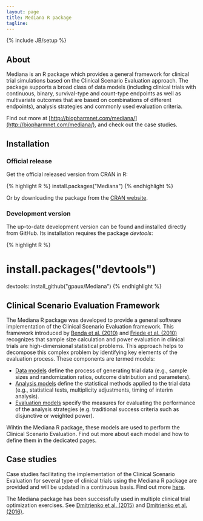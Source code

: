 ```yaml
---
layout: page
title: Mediana R package
tagline:
---
```

{% include JB/setup %}

## About

Mediana is an R package which provides a general framework for clinical trial simulations based on the Clinical Scenario Evaluation approach. The package supports a broad class of data models (including clinical trials with continuous, binary, survival-type and count-type endpoints as well as multivariate outcomes that are based on combinations of different endpoints), analysis strategies and commonly used evaluation criteria.

Find out more at [http://biopharmnet.com/mediana/](http://biopharmnet.com/mediana/), and check out the case studies.

## Installation


### Official release

Get the official released version from CRAN in R:

{% highlight R %}
install.packages("Mediana")
{% endhighlight %}

Or by downloading the package from the [CRAN website](https://cran.r-project.org/web/packages/Mediana/index.html).

### Development version

The up-to-date development version can be found and installed directly from GitHub. Its installation requires the package *devtools*:

{% highlight R %}
# install.packages("devtools")
devtools::install_github("gpaux/Mediana")
{% endhighlight %}


## Clinical Scenario Evaluation Framework

The Mediana R package was developed to provide a general software implementation of the Clinical Scenario Evaluation framework. This framework introduced by [Benda et al. (2010)]() and [Friede et al. (2010)]() recognizes that sample size calculation and power evaluation in clinical trials are high-dimensional statistical problems. This approach helps to decompose this complex problem by identifying key elements of the evaluation process. These components are termed models:


- [Data models](DataModel.html) define the process of generating trial data (e.g., sample sizes and randomization ratios, outcome distribution and parameters).
- [Analysis models](AnalysisModel.html) define the statistical methods applied to the trial data (e.g., statistical tests, multiplicity adjustments, timing of interim analysis).
- [Evaluation models](EvaluationModel.html) specify the measures for evaluating the performance of the analysis strategies (e.g. traditional success criteria such as disjunctive or weighted power).

Wihtin the Mediana R package, these models are used to perform the Clinical Scenario Evaluation. Find out more about each model and how to define them in the dedicated pages.

## Case studies

Case studies facilitating the implementation of the Clinical Scenario Evaluation for several type of clinical trials using the Mediana R package are provided and will be updated in a continuous basis. Find out more [here](CaseStudies.html).

The Mediana package has been successfully used in multiple clinical
trial optimization exercises. See [Dmitrienko et al. (2015)]() and [Dmitrienko et al. (2016)]().